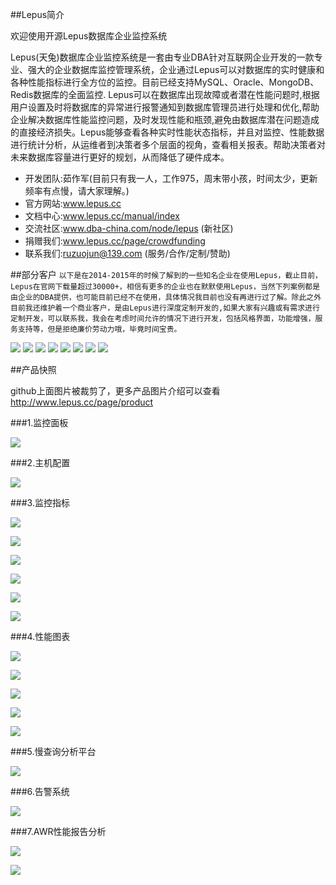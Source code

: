##Lepus简介

欢迎使用开源Lepus数据库企业监控系统

Lepus(天兔)数据库企业监控系统是一套由专业DBA针对互联网企业开发的一款专业、强大的企业数据库监控管理系统，企业通过Lepus可以对数据库的实时健康和各种性能指标进行全方位的监控。目前已经支持MySQL、Oracle、MongoDB、Redis数据库的全面监控. Lepus可以在数据库出现故障或者潜在性能问题时,根据用户设置及时将数据库的异常进行报警通知到数据库管理员进行处理和优化,帮助企业解决数据库性能监控问题，及时发现性能和瓶颈,避免由数据库潜在问题造成的直接经济损失。Lepus能够查看各种实时性能状态指标，并且对监控、性能数据进行统计分析，从运维者到决策者多个层面的视角，查看相关报表。帮助决策者对未来数据库容量进行更好的规划，从而降低了硬件成本。


- 开发团队:茹作军(目前只有我一人，工作975，周末带小孩，时间太少，更新频率有点慢，请大家理解。)
- 官方网站:www.lepus.cc
- 文档中心:www.lepus.cc/manual/index
- 交流社区:www.dba-china.com/node/lepus (新社区)
- 捐赠我们:www.lepus.cc/page/crowdfunding
- 联系我们:ruzuojun@139.com (服务/合作/定制/赞助)


##部分客户
`以下是在2014-2015年的时候了解到的一些知名企业在使用Lepus，截止目前，Lepus在官网下载量超过30000+，相信有更多的企业也在默默使用Lepus，当然下列案例都是由企业的DBA提供，也可能目前已经不在使用，具体情况我目前也没有再进行过了解。除此之外目前我还维护着一个商业客户，是由Lepus进行深度定制开发的,如果大家有兴趣或有需求进行定制开发，可以联系我，我会在考虑时间允许的情况下进行开发，包括风格界面，功能增强，服务支持等，但是拒绝廉价劳动力哦，毕竟时间宝贵。`

![](http://www.lepus.cc/themes/default/styles/images/cases_logo/letv.jpg)
![](http://www.lepus.cc/themes/default/styles/images/cases_logo/pinganfang.jpg)
![](http://www.lepus.cc/themes/default/styles/images/cases_logo/feiniu.jpg)
![](http://www.lepus.cc/themes/default/styles/images/cases_logo/ly.jpg)
![](http://www.lepus.cc/themes/default/styles/images/cases_logo/mtime.jpg)
![](http://www.lepus.cc/themes/default/styles/images/cases_logo/mazhan.jpg)
![](http://www.lepus.cc/themes/default/styles/images/cases_logo/365fanyi.jpg)
![](http://www.lepus.cc/themes/default/styles/images/cases_logo/phpok.jpg)

##产品快照

github上面图片被裁剪了，更多产品图片介绍可以查看 http://www.lepus.cc/page/product

###1.监控面板

![](http://www.lepus.cc/themes/default/styles/images/product/lepus_dashboard.jpg)

###2.主机配置

![](http://www.lepus.cc/themes/default/styles/images/product/lepus_mysql_config.jpg)

###3.监控指标

![](http://www.lepus.cc/themes/default/styles/images/product/lepus_mysql_index.jpg)

![](http://www.lepus.cc/themes/default/styles/images/product/lepus_mysql_repl.jpg)

![](http://www.lepus.cc/themes/default/styles/images/product/lepus_mysql_innodb.jpg)

![](http://www.lepus.cc/themes/default/styles/images/product/lepus_mongo_index.jpg)

![](http://www.lepus.cc/themes/default/styles/images/product/lepus_mongo_index.jpg)

![](http://www.lepus.cc/themes/default/styles/images/product/lepus_mongo_indexes.jpg)

###4.性能图表

![](http://www.lepus.cc/themes/default/styles/images/product/lepus_mysql_chart.jpg)

![](http://www.lepus.cc/themes/default/styles/images/product/lepus_mysql_chart2.jpg)

![](http://www.lepus.cc/themes/default/styles/images/product/lepus_mysql_chart3.jpg)

![](http://www.lepus.cc/themes/default/styles/images/product/lepus_oracle_chart1.jpg)

![](http://www.lepus.cc/themes/default/styles/images/product/lepus_oracle_chart2.jpg)

###5.慢查询分析平台

![](http://www.lepus.cc/themes/default/styles/images/product/lepus_mysql_slowquery.jpg)

###6.告警系统

![](http://www.lepus.cc/themes/default/styles/images/product/lepus_alarm.jpg)

###7.AWR性能报告分析

![](http://www.lepus.cc/themes/default/styles/images/product/lepus_mysql_awr.jpg)

![](http://www.lepus.cc/themes/default/styles/images/product/lepus_mysql_awr2.jpg)


